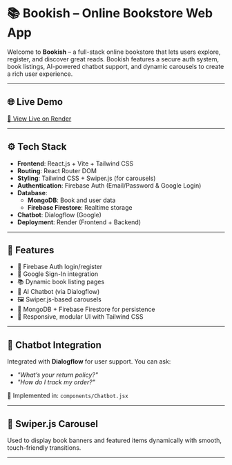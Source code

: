 # 📚 Bookish – Online Bookstore Web App

Welcome to **Bookish** – a full-stack online bookstore that lets users explore, register, and discover great reads. Bookish features a secure auth system, book listings, AI-powered chatbot support, and dynamic carousels to create a rich user experience.

---

## 🌐 Live Demo  
[🔗 View Live on Render](https://bookish-us45.onrender.com/) <!-- Replace with your real deployed link -->

---

## ⚙️ Tech Stack

- **Frontend**: React.js + Vite + Tailwind CSS  
- **Routing**: React Router DOM  
- **Styling**: Tailwind CSS + Swiper.js (for carousels)  
- **Authentication**: Firebase Auth (Email/Password & Google Login)  
- **Database**:  
  - **MongoDB**: Book and user data  
  - **Firebase Firestore**: Realtime storage  
- **Chatbot**: Dialogflow (Google)  
- **Deployment**: Render (Frontend + Backend)

---

## 🚀 Features

- 👤 Firebase Auth login/register  
- 🔐 Google Sign-In integration  
- 📚 Dynamic book listing pages  
- 💬 AI Chatbot (via Dialogflow)  
- 🖼️ Swiper.js-based carousels  
- 🧠 MongoDB + Firebase Firestore for persistence  
- 🎨 Responsive, modular UI with Tailwind CSS

  
---

## 💬 Chatbot Integration

Integrated with **Dialogflow** for user support. You can ask:

- _"What’s your return policy?"_
- _"How do I track my order?"_

📍 Implemented in: `components/Chatbot.jsx`

---

## 🧰 Swiper.js Carousel

Used to display book banners and featured items dynamically with smooth, touch-friendly transitions.

---


